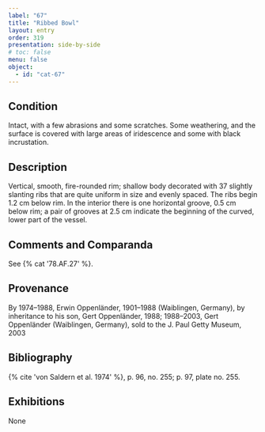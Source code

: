 ```yaml
---
label: "67"
title: "Ribbed Bowl"
layout: entry
order: 319
presentation: side-by-side
# toc: false
menu: false
object:
  - id: "cat-67"
---
```


## Condition

Intact, with a few abrasions and some scratches. Some weathering, and the surface is covered with large areas of iridescence and some with black incrustation.

## Description

Vertical, smooth, fire-rounded rim; shallow body decorated with 37 slightly slanting ribs that are quite uniform in size and evenly spaced. The ribs begin 1.2 cm below rim. In the interior there is one horizontal groove, 0.5 cm below rim; a pair of grooves at 2.5 cm indicate the beginning of the curved, lower part of the vessel.

## Comments and Comparanda

See {% cat '78.AF.27' %}.

## Provenance

By 1974–1988, Erwin Oppenländer, 1901–1988 (Waiblingen, Germany), by inheritance to his son, Gert Oppenländer, 1988; 1988–2003, Gert Oppenländer (Waiblingen, Germany), sold to the J. Paul Getty Museum, 2003

## Bibliography

{% cite 'von Saldern et al. 1974' %}, p. 96, no. 255; p. 97, plate no. 255.

## Exhibitions

None